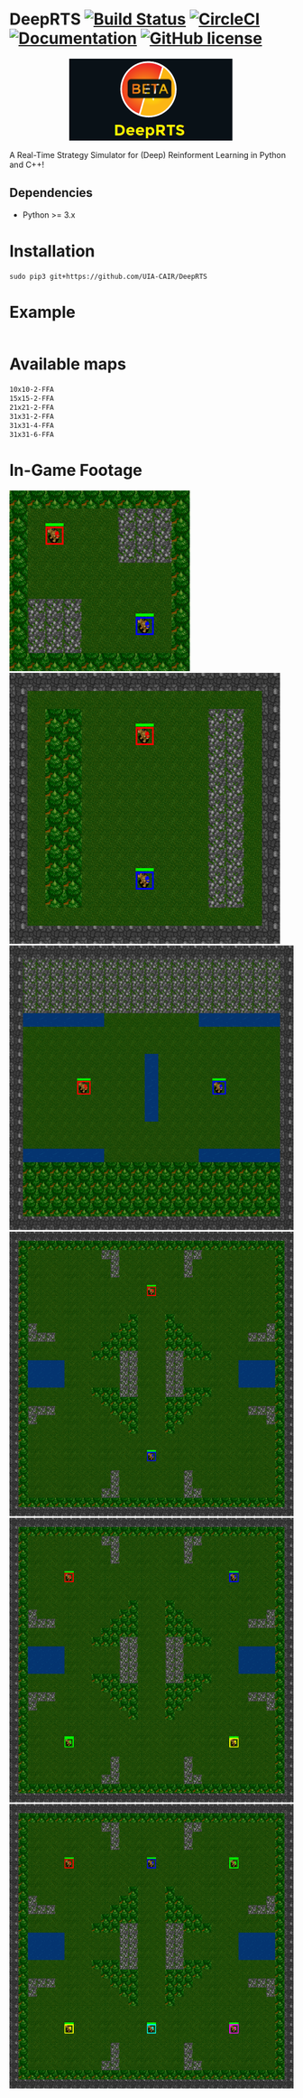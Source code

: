 # DeepRTS  [![Build Status](https://travis-ci.org/UIA-CAIR/DeepRTS.svg)](https://travis-ci.org/UIA-CAIR/DeepRTS) [![CircleCI](https://circleci.com/gh/UIA-CAIR/DeepRTS/tree/c%2B%2B.svg?style=svg)](https://circleci.com/gh/UIA-CAIR/DeepRTS/tree/c%2B%2B) [![Documentation](https://img.shields.io/badge/docs-readme-blue.svg)](https://github.com/UIA-CAIR/DeepRTS/blob/c%2B%2B/docs/README.md) [![GitHub license](https://img.shields.io/badge/license-MIT-blue.svg)](https://raw.githubusercontent.com/UIA-CAIR/DeepRTS/c%2B%2B/LICENCE.MIT)

<p align="center">
  <img src ="./docs/Logo.png" />
</p>

A Real-Time Strategy Simulator for (Deep) Reinforment Learning in Python and C++!


## Dependencies
* Python >= 3.x

# Installation
```
sudo pip3 git+https://github.com/UIA-CAIR/DeepRTS
```

# Example
```

```

# Available maps
```
10x10-2-FFA
15x15-2-FFA
21x21-2-FFA
31x31-2-FFA
31x31-4-FFA
31x31-6-FFA
```

# In-Game Footage

![./docs/10x10-2-FFA.png](./docs/10x10-2-FFA.png)
![./docs/15x15-2-FFA.png](./docs/15x15-2-FFA.png)
![./docs/21x21-2-FFA.png](./docs/21x21-2-FFA.png)
![./docs/31x31-2-FFA.png](./docs/31x31-2-FFA.png)
![./docs/31x31-4-FFA.png](./docs/31x31-4-FFA.png)
![./docs/31x31-6-FFA.png](./docs/31x31-6-FFA.png)
